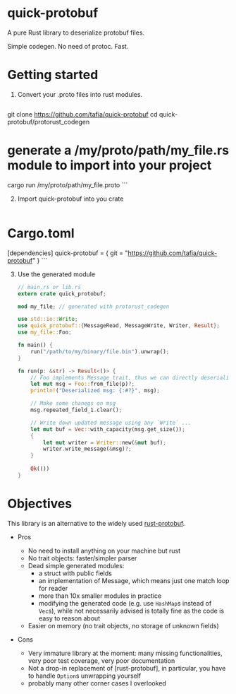# quick-protobuf

A pure Rust library to deserialize protobuf files.

Simple codegen. No need of protoc. Fast.

# Getting started

1. Convert your .proto files into rust modules.

    ```sh
git clone https://github.com/tafia/quick-protobuf
cd quick-protobuf/protorust_codegen

# generate a /my/proto/path/my_file.rs module to import into your project
cargo run /my/proto/path/my_file.proto
    ```

2. Import quick-protobuf into you crate

    ```toml
# Cargo.toml
[dependencies]
quick-protobuf = { git = "https://github.com/tafia/quick-protobuf" }
    ```

3. Use the generated module

    ```rust
    // main.rs or lib.rs
    extern crate quick_protobuf;

    mod my_file; // generated with protorust_codegen

    use std::io::Write;
    use quick_protobuf::{MessageRead, MessageWrite, Writer, Result};
    use my_file::Foo;

    fn main() {
        run("/path/to/my/binary/file.bin").unwrap();
    }

    fn run(p: &str) -> Result<()> {
        // Foo implements Message trait, thus we can directly deserialize .bin files
        let mut msg = Foo::from_file(p)?;
        println!("Deserialized msg: {:#?}", msg);

        // Make some chanegs on msg
        msg.repeated_field_1.clear();

        // Write down updated message using any `Write` ...
        let mut buf = Vec::with_capacity(msg.get_size());
        {
            let mut writer = Writer::new(&mut buf);
            writer.write_message(&msg)?;
        }
        
        Ok(())
    }
    ```

# Objectives

This library is an alternative to the widely used [rust-protobuf](https://github.com/stepancheg/rust-protobuf).

- Pros
  - No need to install anything on your machine but rust
  - No trait objects: faster/simpler parser
  - Dead simple generated modules: 
    - a struct with public fields
    - an implementation of Message, which means just one match loop for reader
    - more than 10x smaller modules in practice
    - modifying the generated code (e.g. use `HashMap`s instead of `Vec`s), 
      while not necessarily advised is totally fine as the code is easy to reason about
  - Easier on memory (no trait objects, no storage of unknown fields)

- Cons
  - Very immature library at the moment: many missing functionalities, very poor test coverage, very poor documentation
  - Not a drop-in replacement of [rust-protobuf], in particular, you have to handle `Option`s unwrapping yourself
  - probably many other corner cases I overlooked

